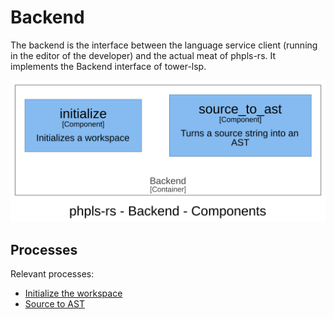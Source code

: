 # Backend

The backend is the interface between the language service client (running in the editor of the developer)
and the actual meat of phpls-rs. It implements the Backend interface of tower-lsp.

![Components of the backend](img/structurizr-backend-components.svg)

## Processes

Relevant processes:

* [Initialize the workspace](processes/backend-initialize.md)
* [Source to AST](processes/backend-source_to_ast.md)